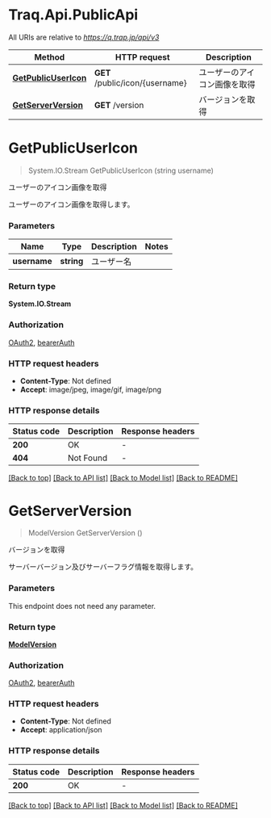 # Traq.Api.PublicApi

All URIs are relative to *https://q.trap.jp/api/v3*

| Method | HTTP request | Description |
|--------|--------------|-------------|
| [**GetPublicUserIcon**](PublicApi.md#getpublicusericon) | **GET** /public/icon/{username} | ユーザーのアイコン画像を取得 |
| [**GetServerVersion**](PublicApi.md#getserverversion) | **GET** /version | バージョンを取得 |

<a id="getpublicusericon"></a>
# **GetPublicUserIcon**
> System.IO.Stream GetPublicUserIcon (string username)

ユーザーのアイコン画像を取得

ユーザーのアイコン画像を取得します。


### Parameters

| Name | Type | Description | Notes |
|------|------|-------------|-------|
| **username** | **string** | ユーザー名 |  |

### Return type

**System.IO.Stream**

### Authorization

[OAuth2](../README.md#OAuth2), [bearerAuth](../README.md#bearerAuth)

### HTTP request headers

 - **Content-Type**: Not defined
 - **Accept**: image/jpeg, image/gif, image/png


### HTTP response details
| Status code | Description | Response headers |
|-------------|-------------|------------------|
| **200** | OK |  -  |
| **404** | Not Found |  -  |

[[Back to top]](#) [[Back to API list]](../../README.md#documentation-for-api-endpoints) [[Back to Model list]](../../README.md#documentation-for-models) [[Back to README]](../../README.md)

<a id="getserverversion"></a>
# **GetServerVersion**
> ModelVersion GetServerVersion ()

バージョンを取得

サーバーバージョン及びサーバーフラグ情報を取得します。


### Parameters
This endpoint does not need any parameter.
### Return type

[**ModelVersion**](ModelVersion.md)

### Authorization

[OAuth2](../README.md#OAuth2), [bearerAuth](../README.md#bearerAuth)

### HTTP request headers

 - **Content-Type**: Not defined
 - **Accept**: application/json


### HTTP response details
| Status code | Description | Response headers |
|-------------|-------------|------------------|
| **200** | OK |  -  |

[[Back to top]](#) [[Back to API list]](../../README.md#documentation-for-api-endpoints) [[Back to Model list]](../../README.md#documentation-for-models) [[Back to README]](../../README.md)

